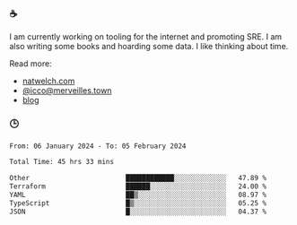 ### ☕

I am currently working on tooling for the internet and promoting SRE. I am also writing some books and hoarding some data. I like thinking about time. 

Read more:

 - [natwelch.com](https://natwelch.com)
 - [@icco@merveilles.town](https://merveilles.town/@icco)
 - [blog](https://writing.natwelch.com)

### 🕒

<!--START_SECTION:waka-->

```txt
From: 06 January 2024 - To: 05 February 2024

Total Time: 45 hrs 33 mins

Other                        ████████████░░░░░░░░░░░░░   47.89 %
Terraform                    ██████░░░░░░░░░░░░░░░░░░░   24.00 %
YAML                         ██▒░░░░░░░░░░░░░░░░░░░░░░   08.97 %
TypeScript                   █▒░░░░░░░░░░░░░░░░░░░░░░░   05.25 %
JSON                         █░░░░░░░░░░░░░░░░░░░░░░░░   04.37 %
```

<!--END_SECTION:waka-->
